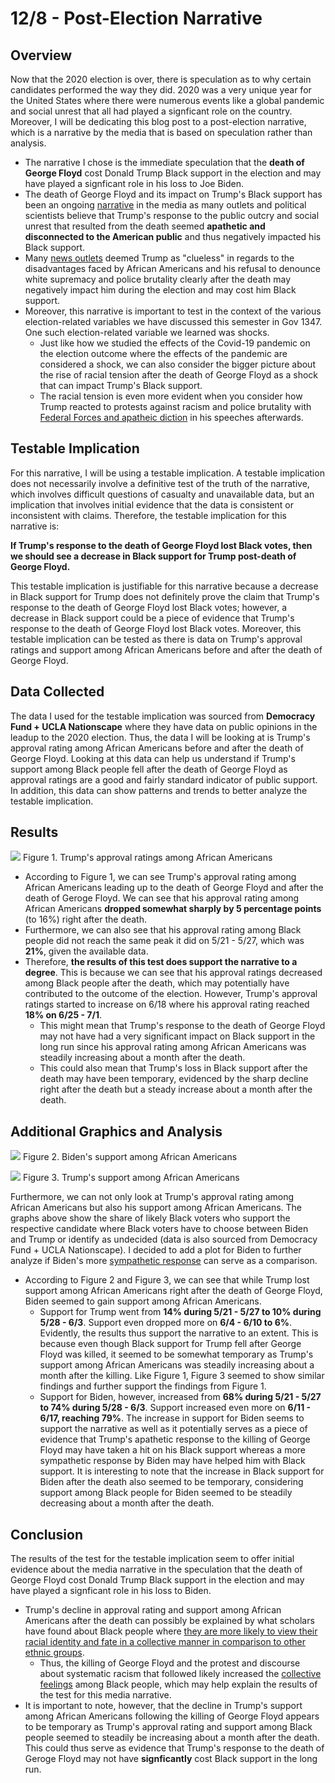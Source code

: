 # 12/8 - Post-Election Narrative

## Overview

Now that the 2020 election is over, there is speculation as to why certain candidates performed the way they did. 2020 was a very unique year for the United States where there were numerous events like a global pandemic and social unrest that all had played a signficant role on the country. Moreover, I will be dedicating this blog post to a post-election narrative, which is a narrative by the media that is based on speculation rather than analysis. 

+ The narrative I chose is the immediate speculation that the **death of George Floyd** cost Donald Trump Black support in the election and may have played a signficant role in his loss to Joe Biden. 
+ The death of George Floyd and its impact on Trump's Black support has been an ongoing [narrative](https://www.cnn.com/2020/06/06/politics/trump-george-floyd-maine/index.html) in the media as many outlets and political scientists believe that Trump's response to the public outcry and social unrest that resulted from the death seemed **apathetic and disconnected to the American public** and thus negatively impacted his Black support. 
+ Many [news outlets](https://www.theguardian.com/us-news/2020/jun/01/george-floyd-donald-trump-black-lives-matter) deemed Trump as "clueless" in regards to the disadvantages faced by African Americans and his refusal to denounce white supremacy and police brutality clearly after the death may negatively impact him during the election and may cost him Black support.
+ Moreover, this narrative is important to test in the context of the various election-related variables we have discussed this semester in Gov 1347. One such election-related variable we learned was shocks. 
  + Just like how we studied the effects of the Covid-19 pandemic on the election outcome where the effects of the pandemic are considered a shock, we can also consider the bigger picture about the rise of racial tension after the death of George Floyd as a shock that can impact Trump's Black support. 
  + The racial tension is even more evident when you consider how Trump reacted to protests against racism and police brutality with [Federal Forces and apatheic diction](https://www.nbcwashington.com/news/national-international/trump-to-send-federal-agents-to-chicago-maybe-other-cities/2367006/) in his speeches afterwards.  

## Testable Implication

For this narrative, I will be using a testable implication. A testable implication does not necessarily involve a definitive test of the truth of the narrative, which involves difficult questions of casualty and unavailable data, but an implication that involves initial evidence that the data is consistent or inconsistent with claims. Therefore, the testable implication for this narrative is:

**If Trump's response to the death of George Floyd lost Black votes, then we should see a decrease in Black support for Trump post-death of George Floyd.**

This testable implication is justifiable for this narrative because a decrease in Black support for Trump does not definitely prove the claim that Trump's response to the death of George Floyd lost Black votes; however, a decrease in Black support could be a piece of evidence that Trump's response to the death of George Floyd lost Black votes. Moreover, this testable implication can be tested as there is data on Trump's approval ratings and support among African Americans before and after the death of George Floyd.

## Data Collected

The data I used for the testable implication was sourced from **Democracy Fund + UCLA Nationscape** where they have data on public opinions in the leadup to the 2020 election. Thus, the data I will be looking at is Trump's approval rating among African Americans before and after the death of George Floyd. Looking at this data can help us understand if Trump's support among Black people fell after the death of George Floyd as approval ratings are a good and fairly standard indicator of public support. In addition, this data can show patterns and trends to better analyze the testable implication. 


## Results

![](../figures/Trump_blackapprove.png)
Figure 1. Trump's approval ratings among African Americans

+ According to Figure 1, we can see Trump's approval rating among African Americans leading up to the death of George Floyd and after the death of Geroge Floyd. We can see that his approval rating among African Americans **dropped somewhat sharply by 5 percentage points** (to 16%) right after the death. 
+ Furthermore, we can also see that his approval rating among Black people did not reach the same peak it did on 5/21 - 5/27, which was **21%**, given the available data.
+ Therefore, **the results of this test does support the narrative to a degree**. This is because we can see that his approval ratings decreased among Black people after the death, which may potentially have contributed to the outcome of the election. However, Trump's approval ratings started to increase on 6/18 where his approval rating reached **18% on 6/25 - 7/1**. 
  + This might mean that Trump's response to the death of George Floyd may not have had a very significant impact on Black support in the long run since his approval rating among African Americans was steadily increasing about a month after the death. 
  + This could also mean that Trump's loss in Black support after the death may have been temporary, evidenced by the sharp decline right after the death but a steady increase about a month after the death. 

## Additional Graphics and Analysis

![](../figures/Biden_blacksupport.png)
Figure 2. Biden's support among African Americans

![](../figures/Trump_blacksupport.png)
Figure 3. Trump's support among African Americans

Furthermore, we can not only look at Trump's approval rating among African Americans but also his support among African Americans. The graphs above show the share of likely Black voters who support the respective candidate where Black voters have to choose between Biden and Trump or identify as undecided (data is also sourced from Democracy Fund + UCLA Nationscape). I decided to add a plot for Biden to further analyze if Biden's more [sympathetic response](https://www.nbcnews.com/politics/2020-election/biden-calls-racial-justice-during-emotional-george-floyd-funeral-speech-n1228566) can serve as a comparison. 

+ According to Figure 2 and Figure 3, we can see that while Trump lost support among African Americans right after the death of George Floyd, Biden seemed to gain support among African Americans. 
  + Support for Trump went from **14% during 5/21 - 5/27 to 10% during 5/28 - 6/3**. Support even dropped more on **6/4 - 6/10 to 6%**. Evidently, the results thus support the narrative to an extent. This is because even though Black support for Trump fell after George Floyd was killed, it seemed to be somewhat temporary as Trump's support among African Americans was steadily increasing about a month after the killing. Like Figure 1, Figure 3 seemed to show similar findings and further support the findings from Figure 1. 
  + Support for Biden, however, increased from **68% during 5/21 - 5/27 to 74% during 5/28 - 6/3**. Support increased even more on **6/11 - 6/17, reaching 79%**. The increase in support for Biden seems to support the narrative as well as it potentially serves as a piece of evidence that Trump's apathetic response to the killing of George Floyd may have taken a hit on his Black support whereas a more sympathetic response by Biden may have helped him with Black support. It is interesting to note that the increase in Black support for Biden after the death also seemed to be temporary, considering support among Black people for Biden seemed to be steadily decreasing about a month after the death. 
  
## Conclusion

The results of the test for the testable implication seem to offer initial evidence about the media narrative in the speculation that the death of George Floyd cost Donald Trump Black support in the election and may have played a signficant role in his loss to Biden. 
+ Trump's decline in approval rating and support among African Americans after the death can possibly be explained by what scholars have found about Black people where [they are more likely to view their racial identity and fate in a collective manner in comparison to other ethnic groups](https://fivethirtyeight.com/features/how-black-americans-view-their-racial-identity/). 
  + Thus, the killing of George Floyd and the protest and discourse about systematic racism that followed likely increased the [collective feelings](https://www.pewsocialtrends.org/wp-content/uploads/sites/3/2019/05/PewResearchCenter_RaceStudy_Topline_4.29.pdf) among Black people, which may help explain the results of the test for this media narrative. 
+ It is important to note, however, that the decline in Trump's support among African Americans following the killing of George Floyd appears to be temporary as Trump's approval rating and support among Black people seemed to steadily be increasing about a month after the death. This could thus serve as evidence that Trump's response to the death of Geroge Floyd may not have **signficantly** cost Black support in the long run. 










